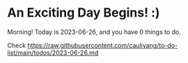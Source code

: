 # An Exciting Day Begins! :)

Morning! Today is 2023-06-26, and you have 0 things to do.

Check https://raw.githubusercontent.com/cauliyang/to-do-list/main/todos/2023-06-26.md